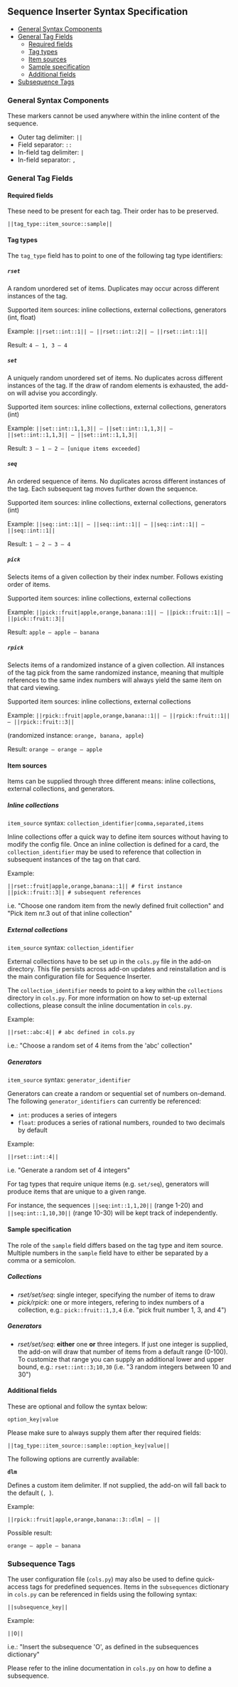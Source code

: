 ## Sequence Inserter Syntax Specification

<!-- MarkdownTOC -->

- [General Syntax Components](#general-syntax-components)
- [General Tag Fields](#general-tag-fields)
    - [Required fields](#required-fields)
    - [Tag types](#tag-types)
    - [Item sources](#item-sources)
    - [Sample specification](#sample-specification)
    - [Additional fields](#additional-fields)
- [Subsequence Tags](#subsequence-tags)

<!-- /MarkdownTOC -->


### General Syntax Components

These markers cannot be used anywhere within the inline content of the sequence.

- Outer tag delimiter: `||`
- Field separator: `::`
- In-field tag delimiter: `|`
- In-field separator: `,`

### General Tag Fields

#### Required fields

These need to be present for each tag. Their order has to be preserved.

    ||tag_type::item_source::sample||

#### Tag types

The `tag_type` field has to point to one of the following tag type identifiers:

##### `rset`

A random unordered set of items. Duplicates may occur across different instances of the tag.

Supported item sources: inline collections, external collections, generators (int, float)

Example: `||rset::int::1|| – ||rset::int::2|| – ||rset::int::1||`

Result: `4 – 1, 3 – 4`

##### `set`

A uniquely random unordered set of items. No duplicates across different instances of the tag. If the draw of random elements is exhausted, the add-on will advise you accordingly.

Supported item sources: inline collections, external collections, generators (int)

Example: `||set::int::1,1,3|| – ||set::int::1,1,3|| – ||set::int::1,1,3|| – ||set::int::1,1,3||`

Result: `3 – 1 – 2 – [unique items exceeded]`

##### `seq`

An ordered sequence of items. No duplicates across different instances of the tag. Each subsequent tag moves further down the sequence.

Supported item sources: inline collections, external collections, generators (int)

Example: `||seq::int::1|| – ||seq::int::1|| – ||seq::int::1|| – ||seq::int::1||`

Result: `1 – 2 – 3 – 4`

##### `pick`

Selects items of a given collection by their index number. Follows existing order of items.

Supported item sources: inline collections, external collections

Example: `||pick::fruit|apple,orange,banana::1|| – ||pick::fruit::1|| – ||pick::fruit::3||`

Result: `apple – apple – banana`

##### `rpick`

Selects items of a randomized instance of a given collection. All instances of the tag pick from the same randomized instance, meaning that multiple references to the same index numbers will always yield the same item on that card viewing.

Supported item sources: inline collections, external collections

Example: `||rpick::fruit|apple,orange,banana::1|| – ||rpick::fruit::1|| – ||rpick::fruit::3||`

(randomized instance: `orange, banana, apple`)

Result: `orange – orange – apple`

#### Item sources

Items can be supplied through three different means: inline collections, external collections, and generators.

##### Inline collections

`item_source` syntax: `collection_identifier|comma,separated,items`

Inline collections offer a quick way to define item sources without having to modify the config file. Once an inline collection is defined for a card, the `collection_identifier` may be used to reference that collection in subsequent instances of the tag on that card.

Example:

    ||rset::fruit|apple,orange,banana::1|| # first instance
    ||pick::fruit::3|| # subsequent references

i.e. "Choose one random item from the newly defined fruit collection" and "Pick item nr.3 out of that inline collection"

##### External collections

`item_source` syntax: `collection_identifier`

External collections have to be set up in the `cols.py` file in the add-on directory. This file persists across add-on updates and reinstallation and is the main configuration file for Sequence Inserter.

The `collection_identifier` needs to point to a key within the `collections` directory in `cols.py`. For more information on how to set-up external collections, please consult the inline documentation in `cols.py`.

Example:

    ||rset::abc:4|| # abc defined in cols.py

i.e.: "Choose a random set of 4 items from the 'abc' collection"

##### Generators

`item_source` syntax: `generator_identifier`

Generators can create a random or sequential set of numbers on-demand. The following `generator_identifiers` can currently be referenced:

- `int`: produces a series of integers
- `float`: produces a series of rational numbers, rounded to two decimals by default

Example:

    ||rset::int::4||

i.e. "Generate a random set of 4 integers"

For tag types that require unique items (e.g. `set/seq`), generators will produce items that are unique to a given range.

For instance, the sequences `||seq:int::1,1,20||` (range 1-20) and `||seq:int::1,10,30||` (range 10-30) will be kept track of independently.

#### Sample specification

The role of the `sample` field differs based on the tag type and item source. Multiple numbers in the `sample` field have to either be separated by a comma or a semicolon.

##### Collections

- *rset/set/seq*: single integer, specifying the number of items to draw
- *pick/rpick*: one or more integers, refering to index numbers of a collection, e.g.: `pick::fruit::1,3,4` (i.e. "pick fruit number 1, 3, and 4")

##### Generators

- *rset/set/seq*: **either** one **or** three integers. If just one integer is supplied, the add-on will draw that number of items from a default range (0-100). To customize that range you can supply an additional lower and upper bound, e.g.: `rset::int::3;10,30` (i.e. "3 random integers between 10 and 30")


#### Additional fields

These are optional and follow the syntax below:

    option_key|value

Please make sure to always supply them after ther required fields:

    ||tag_type::item_source::sample::option_key|value||

The following options are currently available:

**`dlm`**

Defines a custom item delimiter. If not supplied, the add-on will fall back to the default (`, `).

Example:

    ||rpick::fruit|apple,orange,banana::3::dlm| – ||

Possible result:

    orange – apple – banana


### Subsequence Tags

The user configuration file (`cols.py`) may also be used to define quick-access tags for predefined sequences. Items in the `subsequences` dictionary in `cols.py` can be referenced in fields using the following syntax:

    ||subsequence_key||

Example:

    ||O||

i.e.: "Insert the subsequence 'O', as defined in the subsequences dictionary"

Please refer to the inline documentation in `cols.py` on how to define a subsequence.
